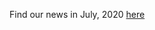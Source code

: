 Find our news in July, 2020 [here](https://drive.google.com/file/d/1mACm2OtlSAq-oYQ675PFbWzhyoCcrbF1/view?usp=drive_link)
